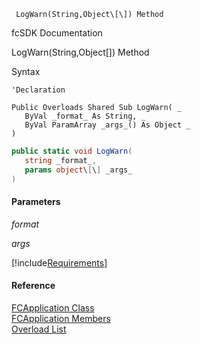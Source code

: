 ﻿     LogWarn(String,Object\[\]) Method                                                   

fcSDK Documentation

LogWarn(String,Object\[\]) Method

Syntax

```vbnet
'Declaration

Public Overloads Shared Sub LogWarn( _
   ByVal _format_ As String, _
   ByVal ParamArray _args_() As Object _
) 
```

```csharp
public static void LogWarn( 
   string _format_,
   params object\[\] _args_
)
```

#### Parameters

_format_

_args_

[!include[Requirements](../partials/requirements.md)]

#### Reference

[FCApplication Class](fcSDK~FChoice.Foundation.FCApplication.md)  
[FCApplication Members](fcSDK~FChoice.Foundation.FCApplication_members.md)  
[Overload List](fcSDK~FChoice.Foundation.FCApplication~LogWarn.md)